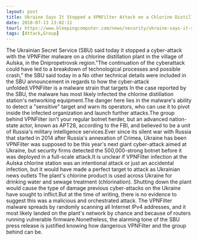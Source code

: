 ```yaml
---
layout: post
title: Ukraine Says It Stopped a VPNFilter Attack on a Chlorine Distillation Station
date: 2018-07-13 13:02:11
tourl: https://www.bleepingcomputer.com/news/security/ukraine-says-it-stopped-a-vpnfilter-attack-on-a-chlorine-distillation-station/
tags: [Attack,Group]
---
```

The Ukrainian Secret Service (SBU) said today it stopped a cyber-attack with the VPNFilter malware on a chlorine distillation plant in the village of Aulska, in the Dnipropetrovsk region."The continuation of the cyberattack could have led to a breakdown of technological processes and possible crash," the SBU said today in a No other technical details were included in the SBU announcement in regards to how the cyber-attack unfolded.VPNFilter is a malware strain that targets In the case reported by the SBU, the malware has most likely infected the chlorine distillation station's networking equipment.The danger here lies in the malware's ability to detect a "sensitive" target and warn its operators, who can use it to pivot inside the infected organization and launch further attacks.The group behind VPNFilter isn't your regular botnet herder, but an advanced nation-state actor, known as APT28, according to the FBI, and believed to be a unit of Russia's military intelligence services.Ever since its silent war with Russia that started in 2014 after Russia's annexation of Crimea, Ukraine has been VPNFilter was supposed to be this year's next giant cyber-attack aimed at Ukraine, but security firms detected the 500,000-strong botnet before it was deployed in a full-scale attack.It is unclear if VPNFilter infection at the Aulska chlorine station was an intentional attack or just an accidental infection, but it would have made a perfect target to attack as Ukrainian news outlets The plant's chlorine product is used across Ukraine for drinking water and sewage treatment (chlorination). Shutting down the plant would cause the type of damage previous cyber-attacks on the Ukraine have sought to inflict.But at the time of writing, there is no evidence to suggest this was a malicious and orchestrated attack. The VPNFilter malware spreads by randomly scanning all Internet IPv4 addresses, and it most likely landed on the plant's network by chance and because of routers running vulnerable firmware.Nonetheless, the alarming tone of the SBU press release is justified knowing how dangerous VPNFilter and the group behind can be.